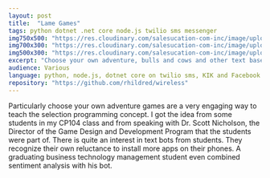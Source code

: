 ```yaml
---
layout: post
title:  "Lame Games"
tags: python dotnet .net core node.js twilio sms messenger
img750x500: "https://res.cloudinary.com/salesucation-com-inc/image/upload/v1523217930/twiliobot750x500_z7anzp.png"
img700x300: "https://res.cloudinary.com/salesucation-com-inc/image/upload/v1523217930/twiliobot700x300_wxosm4.png"
img500x300: "https://res.cloudinary.com/salesucation-com-inc/image/upload/v1523217930/twiliobot500x300_bfbwll.png"
excerpt: "Choose your own adventure, bulls and cows and other text based games."
audience: Various
language: python, node.js, dotnet core on twilio sms, KIK and Facebook messenger
repository: "https://github.com/rhildred/wireless"
---
```


Particularly choose your own adventure games are a very engaging way to teach the selection programming concept. I got the idea from some students in my CP104 class and from speaking with Dr. Scott Nicholson, the Director of the Game Design and Development Program that the students were part of. There is quite an interest in text bots from students. They recognize their own reluctance to install more apps on their phones. A graduating business technology management student even combined sentiment analysis with his bot.  
